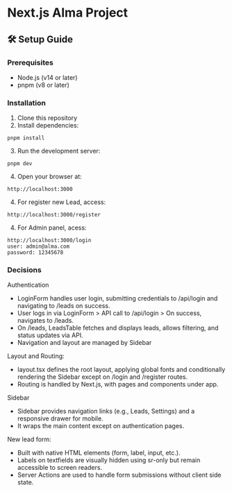 # Next.js Alma Project

## 🛠️ Setup Guide

### Prerequisites
- Node.js (v14 or later)
- pnpm (v8 or later)

### Installation

1. Clone this repository
2. Install dependencies:
``` 
pnpm install
```

3. Run the development server:
``` 
pnpm dev
```

4. Open your browser at:
``` 
http://localhost:3000
```

4. For register new Lead, access:
``` 
http://localhost:3000/register
```

4. For Admin panel, acess:
``` 
http://localhost:3000/login
user: admin@alma.com
password: 12345678
```

### Decisions

Authentication
- LoginForm handles user login, submitting credentials to /api/login and navigating to /leads on success.
- User logs in via LoginForm > API call to /api/login > On success, navigates to /leads.
- On /leads, LeadsTable fetches and displays leads, allows filtering, and status updates via API.
- Navigation and layout are managed by Sidebar
  
Layout and Routing:
- layout.tsx defines the root layout, applying global fonts and conditionally rendering the Sidebar except on /login and /register routes.
- Routing is handled by Next.js, with pages and components under app.

Sidebar
- Sidebar provides navigation links (e.g., Leads, Settings) and a responsive drawer for mobile.
- It wraps the main content except on authentication pages.

New lead form:
- Built with native HTML elements (form, label, input, etc.).
- Labels on textfields are visually hidden using sr-only but remain accessible to screen readers.
- Server Actions are used to handle form submissions without client side state.
